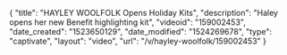 {
    "title": "HAYLEY WOOLFOLK Opens Holiday Kits",
    "description": "Haley opens her new Benefit highlighting kit",
    "videoid": "159002453",
    "date_created": "1523650129",
    "date_modified": "1524269678",
    "type": "captivate",
    "layout": "video",
    "url": "\/v\/hayley-woolfolk\/159002453"
}